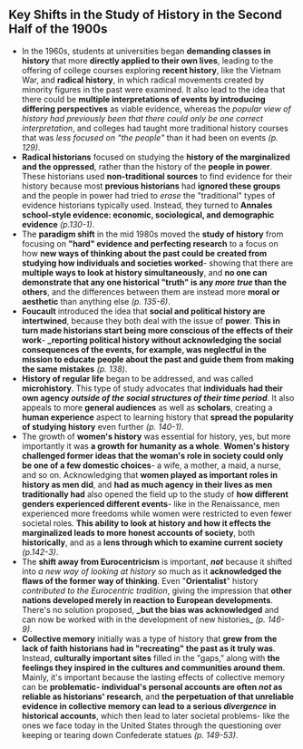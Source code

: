 ## Key Shifts in the Study of History in the Second Half of the 1900s

-	In the 1960s, students at universities began **demanding classes in history** that more **directly applied to their own lives**, leading to the offering of college courses exploring **recent history**, like the Vietnam War, and **radical history**, in which radical movements created by minority figures in the past were examined. It also lead to the idea that there could be **multiple interpretations of events by introducing differing perspectives** as viable evidence, whereas the _popular view of history had previously been that there could only be one correct interpretation_, and colleges had taught more traditional history courses that was _less focused on "the people"_ than it had been on events _(p. 129)_.
-	 **Radical historians** focused on studying the **history of the marginalized and the oppressed**, rather than the history of the **people in power**. These historians used **non-traditional sources** to find evidence for their history because most **previous historians** had **ignored these groups** and the people in power had tried to _erase_ the "traditional" types of evidence historians typically used. Instead, they turned to **Annales school-style evidence: economic, sociological, and demographic evidence** _(p.130-1)_.
-	The **paradigm shift** in the mid 1980s moved the **study of history** from focusing on **"hard" evidence and perfecting research** to a focus on how **new ways of thinking about the past could be created from studying how individuals and societies worked**- showing that there are **multiple ways to look at history simultaneously**, and **no one can demonstrate that any one historical "truth" is any _more true_ than the others**, and the differences between them are instead more **moral or aesthetic** than anything else _(p. 135-6)_.
-	 **Foucault** introduced the idea that **social and political history are intertwined**, because they both deal with the issue of **power**. **This in turn made historians start being more conscious of the effects of their work**- **_reporting political history without acknowledging the social consequences of the events, for example, was neglectful in the mission to educate people about the past and guide them from making the same mistakes** _(p. 138)_.
-	**History of regular life** began to be addressed, and was called **microhistory**. This type of study advocates that **individuals** **had their own agency _outside of the social structures of their time period_**. It also appeals to more **general audiences** as well as **scholars**, creating a **human experience** aspect to learning history that **spread the popularity of studying history** even further _(p. 140-1)_.
-	The growth of **women's history** was essential for history, yes, but more importantly it was **a growth for humanity as a whole**. **Women's history challenged former ideas that the woman's role in society could only be one of a few domestic choices**- a wife, a mother, a maid, a nurse, and so on. Acknowledging that **women played as important roles in history as men did**, and **had as much agency in their lives as men traditionally had** also opened the field up to the study of **how different genders experienced different events**- like in the Renaissance, men experienced more freedoms while women were restricted to even fewer societal roles. **This ability to look at history and how it effects the marginalized leads to more honest accounts of society**, both **historically**, and as a **lens through which to examine current society** _(p.142-3)_.
-	The **shift away from Eurocentricism** is important, **_not_** because it shifted into _a new way of looking at history_ so much as it **acknowledged the flaws of the former way of thinking**. Even "**Orientalist**" history _contributed to the Eurocentric tradition_, giving the impression that **other nations developed merely in reaction to European developments**. There's no solution proposed, **_but the bias was acknowledged** and can now be worked with in the development of new histories_ _(p. 146-9)_.
-	**Collective memory** initially was a type of history that **grew from the lack of faith historians had in "recreating" the past as it truly was**. Instead, **culturally important sites** filled in the "gaps," along with **the feelings they inspired in the cultures and communities around them**. Mainly, it's important because the lasting effects of collective memory can be **problematic- individual's personal accounts are often _not_ as reliable as historians' research**, and **the perpetuation of that unreliable evidence in collective memory can lead to a serious _divergence_ in historical accounts**, which then lead to later societal problems- like the ones we face today in the United States through the questioning over keeping or tearing down Confederate statues _(p. 149-53)_.
